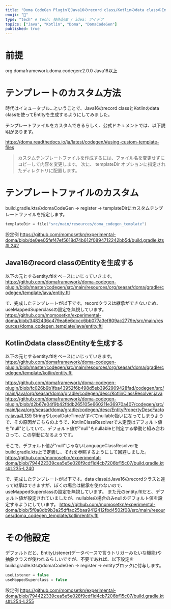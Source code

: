 ```yaml
---
title: "Doma CodeGen PluginでJava16のrecord class/Kotlinのdata classのEntityを生成する"
emoji: "🌊"
type: "tech" # tech: 技術記事 / idea: アイデア
topics: ["Java", "Kotlin", "Doma", "DomaCodeGen"]
published: true
---
```


# 前提

org.domaframework.doma.codegen:2.0.0
Java16以上

# テンプレートのカスタム方法

時代はイミュータブル…ということで、Java16のrecord classとKotlinのdata classを使ってEntityを生成するようにしてみました。

テンプレートファイルをカスタムできるらしく、公式ドキュメントでは、以下説明があります。

https://doma.readthedocs.io/ja/latest/codegen/#using-custom-template-files
> カスタムテンプレートファイルを作成するには、ファイル名を変更せずにコピーして内容を変更します。 次に、 templateDir オプションに指定されたディレクトリに配置します。

# テンプレートファイルのカスタム

build.gradle.ktsのdomaCodeGen -> register -> templateDirにカスタムテンプレートファイルを指定します。

```kotlin
templateDir = file("src/main/resources/doma_codegen_template")
```

設定例
https://github.com/momosetkn/experimental-doma/blob/de0ee05fef47ef5618d74b612f0894712242bb5d/build.gradle.kts#L242

## Java16のrecord classのEntityを生成する

以下の元とするentity.ftlをベースにいじっていきます。
https://github.com/domaframework/doma-codegen-plugin/blob/master/codegen/src/main/resources/org/seasar/doma/gradle/codegen/template/java/entity.ftl

で、完成したテンプレートが以下です。recordクラスは継承ができないため、useMappedSuperclassの設定を無視しています。
https://github.com/momosetkn/experimental-doma/blob/3482436c479ea6e6dccc6bb077a3ef809ac2779e/src/main/resources/doma_codegen_template/java/entity.ftl

## Kotlinのdata classのEntityを生成する

以下の元とするentity.ftlをベースにいじっていきます。
https://github.com/domaframework/doma-codegen-plugin/blob/master/codegen/src/main/resources/org/seasar/doma/gradle/codegen/template/kotlin/entity.ftl

https://github.com/domaframework/doma-codegen-plugin/blob/fc026b9b1fba43952f6b498d5eb3962909428fad/codegen/src/main/java/org/seasar/doma/gradle/codegen/desc/KotlinClassResolver.java
https://github.com/domaframework/doma-codegen-plugin/blob/d2b67e04f9b42f4db265105e660211e36970a407/codegen/src/main/java/org/seasar/doma/gradle/codegen/desc/EntityPropertyDescFactory.java#L139
StringやLocalDateTimeがすべてnullable扱いになってしまうようで、その原因がこちらのようで、KotlinClassResolverで未定義はデフォルト値を"null"としていて、デフォルト値が"null"もnullableと判定する挙動と組み合わさって、この挙動になるようです。

そこで、デフォルト値が"null"じゃないLanguageClassResolverをbuild.gradle.kts上で定義し、それを参照するようにして回避しました。
https://github.com/momosetkn/experimental-doma/blob/794422339cea5e5e028f9cdf1d4cb7206bf15c07/build.gradle.kts#L235-L240

で、完成したテンプレートが以下です。data classはJava16のrecordクラスと違って継承はできますが、ぼくの場合は継承を使わないので、useMappedSuperclassの設定を無視しています。
また元のentity.ftlだと、デフォルト値が設定されていましたが、nullableの場合のみnullのデフォルト値を設定するようにしています。
https://github.com/momosetkn/experimental-doma/blob/5f0a8db9b3a25dffac25baa9412412fbd4502f08/src/main/resources/doma_codegen_template/kotlin/entity.ftl


# その他設定

デフォルトだと、EntityListener(データベースで言うトリガーみたいな機能)や抽象クラスが使われるらしいですが、不要であれば、以下設定をbuild.gradle.ktsのdomaCodeGen -> register -> entityブロックに付与します。

```kotlin
useListener = false
useMappedSuperclass = false
```

設定例
https://github.com/momosetkn/experimental-doma/blob/794422339cea5e5e028f9cdf1d4cb7206bf15c07/build.gradle.kts#L254-L255
